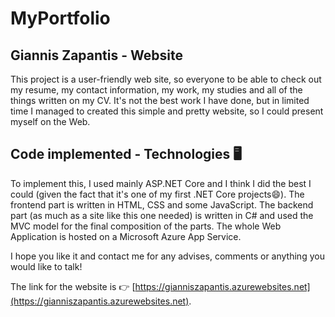 # MyPortfolio

## Giannis Zapantis - Website
  This project is a user-friendly web site, so everyone to be able to check out my resume, my contact information, my work, my studies and all of the things written on my CV. It's not the best work I have done, but in limited time I managed to created this simple and pretty website, so I could present myself on the Web.


## Code implemented - Technologies 🖥️
  To implement this, I used mainly ASP.NET Core and I think I did the best I could (given the fact that it's one of my first .NET Core projects😄). The frontend part is written in HTML, CSS and some JavaScript. The backend part (as much as a site like this one needed) is written in C# and used the MVC model for the final composition of the parts. The whole Web Application is hosted on a Microsoft Azure App Service.
  
I hope you like it and contact me for any advises, comments or anything you would like to talk!

The link for the website is 👉 [https://gianniszapantis.azurewebsites.net](https://gianniszapantis.azurewebsites.net).
